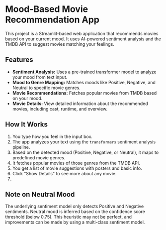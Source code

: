 # Mood-Based Movie Recommendation App

This project is a Streamlit-based web application that recommends movies based on your current mood. It uses AI-powered sentiment analysis and the TMDB API to suggest movies matching your feelings.

## Features
- **Sentiment Analysis:** Uses a pre-trained transformer model to analyze your mood from text input.
- **Mood to Genre Mapping:** Matches moods like Positive, Negative, and Neutral to specific movie genres.
- **Movie Recommendations:** Fetches popular movies from TMDB based on your mood.
- **Movie Details:** View detailed information about the recommended movies, including cast, runtime, and overview.

## How It Works
1. You type how you feel in the input box.
2. The app analyzes your text using the `transformers` sentiment analysis pipeline.
3. Based on the detected mood (Positive, Negative, or Neutral), it maps to predefined movie genres.
4. It fetches popular movies of those genres from the TMDB API.
5. You get a list of movie suggestions with posters and basic info.
6. Click "Show Details" to see more about any movie.
7. 
## Note on Neutral Mood
The underlying sentiment model only detects Positive and Negative sentiments. Neutral mood is inferred based on the confidence score threshold (below 0.75). This heuristic may not be perfect, and improvements can be made by using a multi-class sentiment model.



